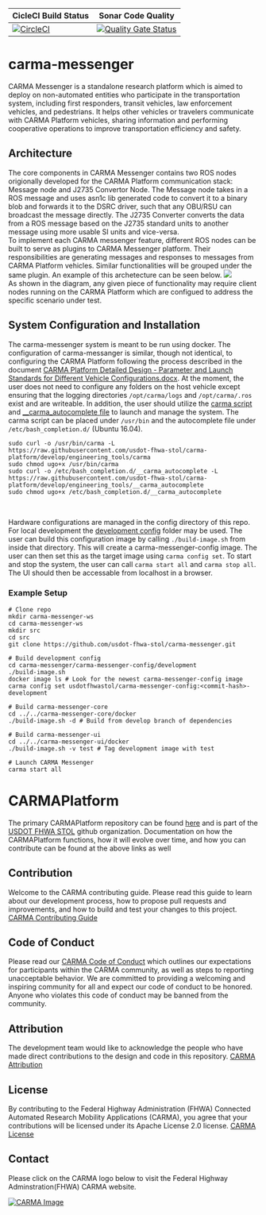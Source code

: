 | CicleCI Build Status | Sonar Code Quality |
|----------------------|---------------------|
[![CircleCI](https://circleci.com/gh/usdot-fhwa-stol/carma-messenger.svg?style=svg)](https://circleci.com/gh/usdot-fhwa-stol/carma-messenger) | [![Quality Gate Status](https://sonarcloud.io/api/project_badges/measure?project=usdot-fhwa-stol_carma-messenger&metric=alert_status)](https://sonarcloud.io/dashboard?id=usdot-fhwa-stol_carma-messenger) |

# carma-messenger

CARMA Messenger is a standalone research platform which is aimed to deploy on non-automated entities who participate in the transportation system, including first responders, transit vehicles, law enforcement vehicles, and pedestrians. It helps other vehicles or travelers communicate with CARMA Platform vehicles, sharing information and performing cooperative operations to improve transportation efficiency and safety. 

## Architecture

The core components in CARMA Messenger contains two ROS nodes origionally developed for the CARMA Platform communication stack: Message node and J2735 Convertor Node. The Message node takes in a ROS message and uses asn1c lib generated code to convert it to a binary blob and forwards it to the DSRC driver, such that any OBU/RSU can broadcast the message directly. The J2735 Converter converts the data from a ROS message based on the J2735 standard units to another message using more usable SI units and vice-versa.
<br>
To implement each CARMA messenger feature, different ROS nodes can be built to serve as plugins to CARMA Messenger platform. Their responsibilities are generating messages and responses to messages from CARMA Platform vehicles. Similar functionalities will be grouped under the same plugin. An example of this archetecture can be seen below. 
![](docs/media/carma-messenger-diagram.png)
<br>
As shown in the diagram, any given piece of functionality may require client nodes running on the CARMA Platform which are configued to address the specific scenario under test. 

## System Configuration and Installation

The carma-messenger system is meant to be run using docker. The configuration of carma-messanger is similar, though not identical, to configuring the CARMA Platform following the process described in the document [CARMA Platform Detailed Design - Parameter and Launch Standards for Different Vehicle Configurations.docx](https://usdot-carma.atlassian.net/wiki/spaces/CRMPLT/pages/196182019/CARMA3+Detailed+Design+Documentation). At the moment, the user does not need to configure any folders on the host vehicle except ensuring that the logging directories ```/opt/carma/logs``` and ```/opt/carma/.ros``` exist and are writeable. In addition, the user should utilize the [carma script](https://github.com/usdot-fhwa-stol/CARMAPlatform/blob/master/engineering_tools/carma) and [__carma_autocomplete file](https://github.com/usdot-fhwa-stol/CARMAPlatform/blob/master/engineering_tools/__carma_autocomplete) to launch and manage the system. The carma script can be placed under ```/usr/bin``` and the autocomplete file under ```/etc/bash_completion.d/``` (Ubuntu 16.04). 

```
sudo curl -o /usr/bin/carma -L https://raw.githubusercontent.com/usdot-fhwa-stol/carma-platform/develop/engineering_tools/carma
sudo chmod ugo+x /usr/bin/carma
sudo curl -o /etc/bash_completion.d/__carma_autocomplete -L https://raw.githubusercontent.com/usdot-fhwa-stol/carma-platform/develop/engineering_tools/__carma_autocomplete
sudo chmod ugo+x /etc/bash_completion.d/__carma_autocomplete
```
<br>

Hardware configurations are managed in the config directory of this repo. For local development the [development config](carma-messenger-config/development) folder may be used. The user can build this configuration image by calling ```./build-image.sh``` from inside that directory. This will create a carma-messenger-config image. The user can then set this as the target image using ```carma config set```. To start and stop the system, the user can call ```carma start all``` and ```carma stop all```. The UI should then be accessable from localhost in a browser.

### Example Setup

```
# Clone repo
mkdir carma-messenger-ws
cd carma-messenger-ws
mkdir src
cd src
git clone https://github.com/usdot-fhwa-stol/carma-messenger.git

# Build development config
cd carma-messenger/carma-messenger-config/development
./build-image.sh
docker image ls # Look for the newest carma-messenger-config image
carma config set usdotfhwastol/carma-messenger-config:<commit-hash>-development

# Build carma-messenger-core
cd ../../carma-messenger-core/docker
./build-image.sh -d # Build from develop branch of dependencies

# Build carma-messenger-ui
cd ../../carma-messenger-ui/docker
./build-image.sh -v test # Tag development image with test

# Launch CARMA Messenger
carma start all
```

# CARMAPlatform
The primary CARMAPlatform repository can be found [here](https://github.com/usdot-fhwa-stol/CARMAPlatform) and is part of the [USDOT FHWA STOL](https://github.com/usdot-fhwa-stol/)
github organization. Documentation on how the CARMAPlatform functions, how it will evolve over time, and how you can contribute can be found at the above links as well

## Contribution
Welcome to the CARMA contributing guide. Please read this guide to learn about our development process, how to propose pull requests and improvements, and how to build and test your changes to this project. [CARMA Contributing Guide](https://github.com/usdot-fhwa-stol/CARMAPlatform/blob/develop/Contributing.md) 

## Code of Conduct 
Please read our [CARMA Code of Conduct](https://github.com/usdot-fhwa-stol/CARMAPlatform/blob/develop/Code_of_Conduct.md) which outlines our expectations for participants within the CARMA community, as well as steps to reporting unacceptable behavior. We are committed to providing a welcoming and inspiring community for all and expect our code of conduct to be honored. Anyone who violates this code of conduct may be banned from the community.

## Attribution
The development team would like to acknowledge the people who have made direct contributions to the design and code in this repository. [CARMA Attribution](https://github.com/usdot-fhwa-stol/carma-platform/blob/develop/ATTRIBUTION.md) 

## License
By contributing to the Federal Highway Administration (FHWA) Connected Automated Research Mobility Applications (CARMA), you agree that your contributions will be licensed under its Apache License 2.0 license. [CARMA License](https://github.com/usdot-fhwa-stol/CARMAPlatform/blob/develop/docs/License.md) 

## Contact
Please click on the CARMA logo below to visit the Federal Highway Adminstration(FHWA) CARMA website.

[![CARMA Image](https://raw.githubusercontent.com/usdot-fhwa-stol/CARMAPlatform/develop/docs/image/CARMA_icon.png)](https://highways.dot.gov/research/research-programs/operations/CARMA)



